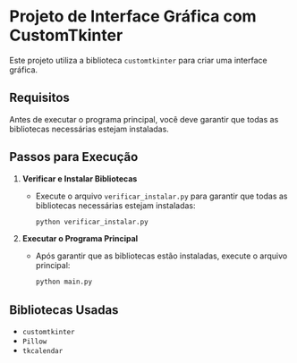 # Projeto de Interface Gráfica com CustomTkinter

Este projeto utiliza a biblioteca `customtkinter` para criar uma interface gráfica.

## Requisitos

Antes de executar o programa principal, você deve garantir que todas as bibliotecas necessárias estejam instaladas.

## Passos para Execução

1. **Verificar e Instalar Bibliotecas**
   - Execute o arquivo `verificar_instalar.py` para garantir que todas as bibliotecas necessárias estejam instaladas:
     ```bash
     python verificar_instalar.py
     ```

2. **Executar o Programa Principal**
   - Após garantir que as bibliotecas estão instaladas, execute o arquivo principal:
     ```bash
     python main.py
     ```

## Bibliotecas Usadas

- `customtkinter`
- `Pillow`
- `tkcalendar`
